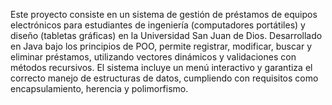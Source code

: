 Este proyecto consiste en un sistema de gestión de préstamos de equipos electrónicos para estudiantes de ingeniería (computadores portátiles) y diseño (tabletas gráficas) en la Universidad San Juan de Dios. Desarrollado en Java bajo los principios de POO, permite registrar, modificar, buscar y eliminar préstamos, utilizando vectores dinámicos y validaciones con métodos recursivos. El sistema incluye un menú interactivo y garantiza el correcto manejo de estructuras de datos, cumpliendo con requisitos como encapsulamiento, herencia y polimorfismo.
